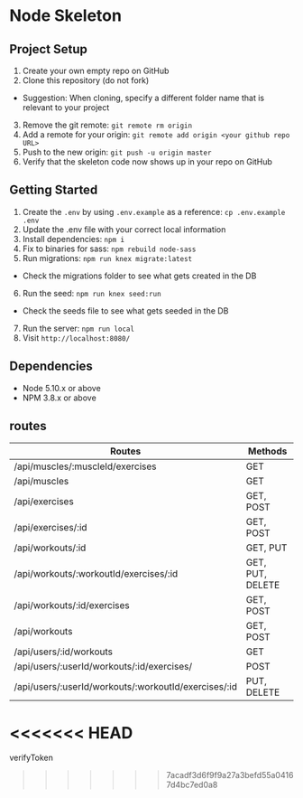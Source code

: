 # Node Skeleton

## Project Setup

1. Create your own empty repo on GitHub
2. Clone this repository (do not fork)
  - Suggestion: When cloning, specify a different folder name that is relevant to your project
3. Remove the git remote: `git remote rm origin`
4. Add a remote for your origin: `git remote add origin <your github repo URL>`
5. Push to the new origin: `git push -u origin master`
6. Verify that the skeleton code now shows up in your repo on GitHub

## Getting Started

1. Create the `.env` by using `.env.example` as a reference: `cp .env.example .env`
2. Update the .env file with your correct local information
3. Install dependencies: `npm i`
4. Fix to binaries for sass: `npm rebuild node-sass`
5. Run migrations: `npm run knex migrate:latest`
  - Check the migrations folder to see what gets created in the DB
6. Run the seed: `npm run knex seed:run`
  - Check the seeds file to see what gets seeded in the DB
7. Run the server: `npm run local`
8. Visit `http://localhost:8080/`

## Dependencies

- Node 5.10.x or above
- NPM 3.8.x or above


## routes


| Routes                                              | Methods                 |
|-----------------------------------------            |-------------------------|
|/api/muscles/:muscleId/exercises                     | GET                     |
|/api/muscles                                         | GET                     |
|/api/exercises                                       | GET, POST               |
|/api/exercises/:id                                   | GET, POST               |
|/api/workouts/:id                                    | GET, PUT                |
|/api/workouts/:workoutId/exercises/:id               | GET, PUT, DELETE        |
|/api/workouts/:id/exercises                          | GET, POST               |
|/api/workouts                                        | GET, POST               |
|/api/users/:id/workouts                              | GET                     |
|/api/users/:userId/workouts/:id/exercises/           | POST                    |
|/api/users/:userId/workouts/:workoutId/exercises/:id  | PUT, DELETE             |
<<<<<<< HEAD
=======
verifyToken
>>>>>>> 7acadf3d6f9f9a27a3befd55a04167d4bc7ed0a8
